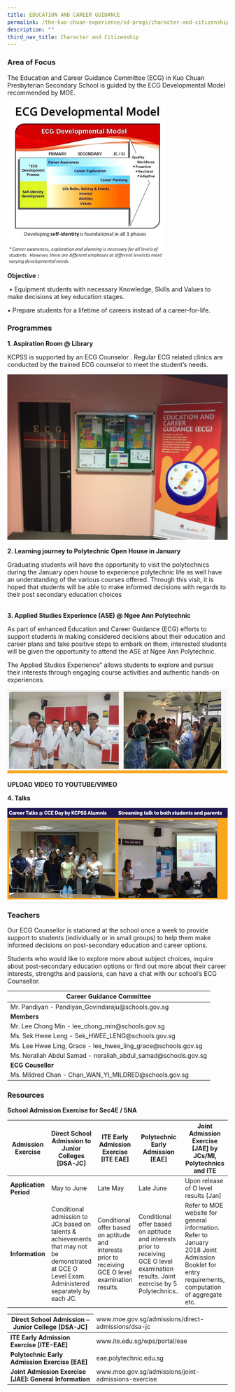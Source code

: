 ```yaml
---
title: EDUCATION AND CAREER GUIDANCE
permalink: /the-kuo-chuan-experience/sd-progs/character-and-citizenship-programme/ecg/
description: ""
third_nav_title: Character and Citizenship
---
```

### Area of Focus

The Education and Career Guidance Committee (ECG) in Kuo Chuan Presbyterian Secondary School is guided by the ECG Developmental Model recommended by MOE.

![](/images/The%20Kuo%20Chuan%20Experience/Student%20Development%20Programmes/ECG%201.png)


**Objective :**   

 • Equipment students with necessary Knowledge, Skills and Values to make decisions at key education stages. 

• Prepare students for a lifetime of careers instead of a career-for-life.

### Programmes

**1. Aspiration Room @ Library**  
    
KCPSS is supported by an ECG Counselor . Regular ECG related clinics are conducted by the trained ECG counselor to meet the student’s needs.
		
![](/images/The%20Kuo%20Chuan%20Experience/Student%20Development%20Programmes/ECG%202.png)		

**2. Learning journey to Polytechnic Open House in January**
    

Graduating students will have the opportunity to visit the polytechnics during the January open house to experience polytechnic life as well have an understanding of the various courses offered. Through this visit, it is hoped that students will be able to make informed decisions with regards to their post secondary education choices

   
**3. Applied Studies Experience (ASE) @ Ngee Ann Polytechnic**
    
As part of enhanced Education and Career Guidance (ECG) efforts to support students in making considered decisions about their education and career plans and take positive steps to embark on them, interested students will be given the opportunity to attend the ASE at Ngee Ann Polytechnic.
    
The Applied Studies Experience” allows students to explore and pursue their interests through engaging course activities and authentic hands-on experiences.

![](/images/The%20Kuo%20Chuan%20Experience/Student%20Development%20Programmes/ECG%203.png)

**UPLOAD VIDEO TO YOUTUBE/VIMEO**


**4. Talks**

![](/images/The%20Kuo%20Chuan%20Experience/Student%20Development%20Programmes/ECG%204.png)


### Teachers

Our ECG Counsellor is stationed at the school once a week to provide support to students (individually or in small groups) to help them make informed decisions on post-secondary education and career options.  

  

Students who would like to explore more about subject choices, inquire about post-secondary education options or find out more about their career interests, strengths and passions, can have a chat with our school’s ECG Counsellor.


<table>
<thead>
  <tr>
    <th>Career Guidance Committee</th>
  </tr>
</thead>
<tbody>
  <tr>
    <td>Mr. Pandiyan - Pandiyan_Govindaraju@schools.gov.sg</td>
  </tr>
  <tr>
		<td><b>Members</b></td>
  </tr>
  <tr>
    <td>Mr. Lee Chong Min - lee_chong_min@schools.gov.sg</td>
  </tr>
  <tr>
    <td>Ms. Sek Hwee Leng - Sek_HWEE_LENG@schools.gov.sg</td>
  </tr>
  <tr>
    <td>Ms. Lee Hwee Ling, Grace - lee_hwee_ling_grace@schools.gov.sg</td>
  </tr>
  <tr>
    <td>Ms. Noraliah Abdul Samad - noraliah_abdul_samad@schools.gov.sg</td>
  </tr>
  <tr>
		<td><b>ECG Cousellor</b></td>
  </tr>
  <tr>
    <td>Ms. Mildred Chan - Chan_WAN_YI_MILDRED@schools.gov.sg</td>
  </tr>
</tbody>
</table>


### Resources

**School Admission Exercise for Sec4E / 5NA**

<table>
<thead>
  <tr>
    <th>Admission Exercise</th>
    <th>Direct School Admission to Junior Colleges<br>[DSA-JC]</th>
    <th>ITE Early Admission Exercise<br>[ITE EAE]</th>
    <th>Polytechnic Early Admission<br>[EAE]</th>
    <th>Joint Admission Exercise [JAE] by JCs/MI, Polytechnics and ITE</th>
  </tr>
</thead>
<tbody>
  <tr>
		<td><b>Application Period</b></td>
		<td>May to June</td>
    <td>Late May</td>
    <td>Late June</td>
    <td>Upon release of O level results [Jan]</td>
  </tr>
  <tr>
		<td><b>Information</b></td>
    <td>Conditional admission to JCs based on talents &amp; achievements that may not be demonstrated at GCE O Level Exam.<br>Administered separately by each JC.</td>
    <td>Conditional offer based on aptitude and interests prior to receiving GCE O level examination results.</td>
    <td>Conditional offer based on aptitude and interests prior to receiving GCE O level examination results. Joint exercise by 5 Polytechnics..</td>
    <td>Refer to MOE website for general information.<br>Refer to January 2018 Joint Admission Booklet for entry requirements, computation of aggregate etc.<br> </td>
  </tr>
</tbody>
</table>



<table>
<thead>
  <tr>
    <th>Direct School Admission –Junior College [DSA-JC]</th>
    <td>www.moe.gov.sg/admissions/direct-admissions/dsa-jc</td>
  </tr>
</thead>
<tbody>
  <tr>
		<td><b>ITE Early Admission Exercise [ITE-EAE]</b></td>
    <td>www.ite.edu.sg/wps/portal/eae</td>
  </tr>
  <tr>
		<td><b>Polytechnic Early Admission Exercise [EAE]</b></td>
    <td>eae.polytechnic.edu.sg</td>
  </tr>
  <tr>
		<td><b>Joint Admission Exercise [JAE]: General Information</b></td>
    <td>www.moe.gov.sg/admissions/joint-admissions-exercise</td>
  </tr>
</tbody>
</table>